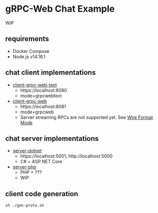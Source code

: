 # gRPC-Web Chat Example
WIP

## requirements
- Docker Compose
- Node.js v14.16.1

## chat client implementations
- [client-grpc-web-text](client-grpc-web-text)
  - https://localhost:8080
  - mode=grpcwebtext
- [client-grpc-web](client-grpc-web)
  - https://localhost:8081
  - mode=grpcweb
  - Server streaming RPCs are not supported yet. See [Wire Format Mode](https://github.com/grpc/grpc-web#wire-format-mode)

## chat server implementations
- [server-dotnet](server-dotnet)
  - https://localhost:5001, http://localhost:5000
  - C# + ASP.NET Core
- [server-php](server-php)
  - PHP + ???
  - WIP
    
## client code generation
```
sh ./gen-proto.sh
```
